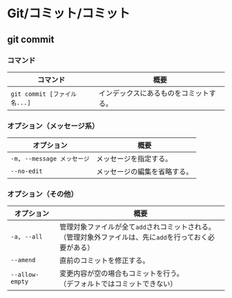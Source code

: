 # Git/コミット/コミット

## git commit

### コマンド

| コマンド                     | 概要                                   |
| ---------------------------- | -------------------------------------- |
| `git commit [ファイル名...]` | インデックスにあるものをコミットする。 |

### オプション（メッセージ系）

| オプション                 | 概要                         |
| -------------------------- | ---------------------------- |
| `-m, --message メッセージ` | メッセージを指定する。       |
| `--no-edit`                | メッセージの編集を省略する。 |

### オプション（その他）

| オプション      | 概要                                                         |
| --------------- | ------------------------------------------------------------ |
| `-a, --all`     | 管理対象ファイルが全て`add`されコミットされる。<br/>（管理対象外ファイルは、先に`add`を行っておく必要がある） |
| `--amend`       | 直前のコミットを修正する。                                   |
| `--allow-empty` | 変更内容が空の場合もコミットを行う。<br />（デフォルトではコミットできない） |
